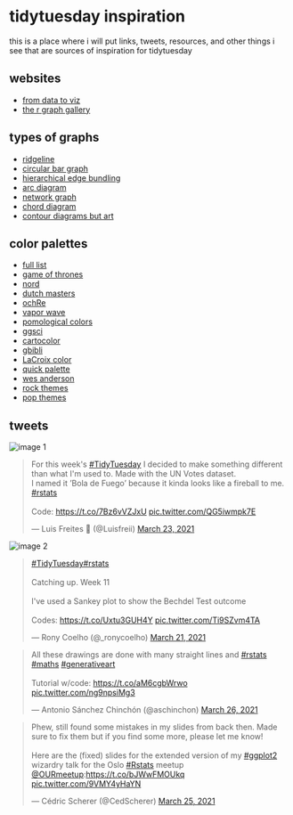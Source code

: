 # tidytuesday inspiration
this is a place where i will put links, tweets, resources, and other things i see that are sources of inspiration for tidytuesday

## websites 
- [from data to viz](https://www.data-to-viz.com) 
- [the r graph gallery](https://www.r-graph-gallery.com/index.html) 

## types of graphs
- [ridgeline](https://www.r-graph-gallery.com/ridgeline-plot.html)
- [circular bar graph](https://www.r-graph-gallery.com/circular-barplot.html)
- [hierarchical edge bundling](https://www.r-graph-gallery.com/hierarchical-edge-bundling.html)
- [arc diagram](https://www.data-to-viz.com/graph/arc.html)
- [network graph](https://www.r-graph-gallery.com/network.html)
- [chord diagram](https://www.r-graph-gallery.com/chord-diagram.html)
- [contour diagrams but art](https://github.com/Ijeamakaanyene/contouR)


## color palettes
- [full list](https://github.com/EmilHvitfeldt/r-color-palettes/blob/master/type-sorted-palettes.md)
- [game of thrones](https://github.com/aljrico/gameofthrones)
- [nord](https://github.com/arcticicestudio/nord)
- [dutch masters](https://github.com/EdwinTh/dutchmasters)
- [ochRe](https://github.com/ropenscilabs/ochRe)
- [vapor wave](https://github.com/moldach/vapoRwave)
- [pomological colors](https://github.com/gadenbuie/ggpomological)
- [ggsci](https://github.com/nanxstats/ggsci)
- [cartocolor](https://github.com/Nowosad/rcartocolor)
- [gbibli](https://github.com/ewenme/ghibli)
- [LaCroix color](https://github.com/johannesbjork/LaCroixColoR)
- [quick palette](https://github.com/EmilHvitfeldt/quickpalette)
- [wes anderson](https://github.com/karthik/wesanderson)
- [rock themes](https://github.com/johnmackintosh/rockthemes)
- [pop themes](https://github.com/johnmackintosh/popthemes)

## tweets

![image 1](https://pbs.twimg.com/media/ExLf1IfUcAUDL2m?format=jpg&name=4096x4096)
<blockquote class="twitter-tweet"><p lang="en" dir="ltr">For this week&#39;s <a href="https://twitter.com/hashtag/TidyTuesday?src=hash&amp;ref_src=twsrc%5Etfw">#TidyTuesday</a> I decided to make something different than what I&#39;m used to. Made with the UN Votes dataset.<br>I named it ’Bola de Fuego’ because it kinda looks like a fireball to me. <a href="https://twitter.com/hashtag/rstats?src=hash&amp;ref_src=twsrc%5Etfw">#rstats</a> <br><br>Code: <a href="https://t.co/7Bz6vVZJxU">https://t.co/7Bz6vVZJxU</a> <a href="https://t.co/QG5iwmpk7E">pic.twitter.com/QG5iwmpk7E</a></p>&mdash; Luis Freites 🐘 (@Luisfreii) <a href="https://twitter.com/Luisfreii/status/1374406943750557704?ref_src=twsrc%5Etfw">March 23, 2021</a></blockquote>

![image 2](https://pbs.twimg.com/media/ExCNWeVWQAMURFq?format=jpg&name=4096x4096)
<blockquote class="twitter-tweet"><p lang="en" dir="ltr"><a href="https://twitter.com/hashtag/TidyTuesday?src=hash&amp;ref_src=twsrc%5Etfw">#TidyTuesday</a><a href="https://twitter.com/hashtag/rstats?src=hash&amp;ref_src=twsrc%5Etfw">#rstats</a><br><br>Catching up. Week 11<br><br>I&#39;ve used a Sankey plot to show the Bechdel Test outcome<br><br>Codes: <a href="https://t.co/Uxtu3GUH4Y">https://t.co/Uxtu3GUH4Y</a> <a href="https://t.co/Ti9SZvm4TA">pic.twitter.com/Ti9SZvm4TA</a></p>&mdash; Rony Coelho (@_ronycoelho) <a href="https://twitter.com/_ronycoelho/status/1373753496944709635?ref_src=twsrc%5Etfw">March 21, 2021</a></blockquote>



<blockquote class="twitter-tweet"><p lang="en" dir="ltr">All these drawings are done with many straight lines and <a href="https://twitter.com/hashtag/rstats?src=hash&amp;ref_src=twsrc%5Etfw">#rstats</a> <a href="https://twitter.com/hashtag/maths?src=hash&amp;ref_src=twsrc%5Etfw">#maths</a> <a href="https://twitter.com/hashtag/generativeart?src=hash&amp;ref_src=twsrc%5Etfw">#generativeart</a> <br><br>Tutorial w/code: <a href="https://t.co/aM6cgbWrwo">https://t.co/aM6cgbWrwo</a> <a href="https://t.co/ng9npsiMg3">pic.twitter.com/ng9npsiMg3</a></p>&mdash; Antonio Sánchez Chinchón (@aschinchon) <a href="https://twitter.com/aschinchon/status/1375549302051852288?ref_src=twsrc%5Etfw">March 26, 2021</a></blockquote>

<blockquote class="twitter-tweet"><p lang="en" dir="ltr">Phew, still found some mistakes in my slides from back then. Made sure to fix them but if you find some more, please let me know!<br><br>Here are the (fixed) slides for the extended version of my <a href="https://twitter.com/hashtag/ggplot2?src=hash&amp;ref_src=twsrc%5Etfw">#ggplot2</a> wizardry talk for the Oslo <a href="https://twitter.com/hashtag/Rstats?src=hash&amp;ref_src=twsrc%5Etfw">#Rstats</a> meetup <a href="https://twitter.com/OURmeetup?ref_src=twsrc%5Etfw">@OURmeetup</a>:<a href="https://t.co/bJWwFMOUkq">https://t.co/bJWwFMOUkq</a> <a href="https://t.co/9VMY4yHaYN">pic.twitter.com/9VMY4yHaYN</a></p>&mdash; Cédric Scherer (@CedScherer) <a href="https://twitter.com/CedScherer/status/1375160082858717187?ref_src=twsrc%5Etfw">March 25, 2021</a></blockquote>




